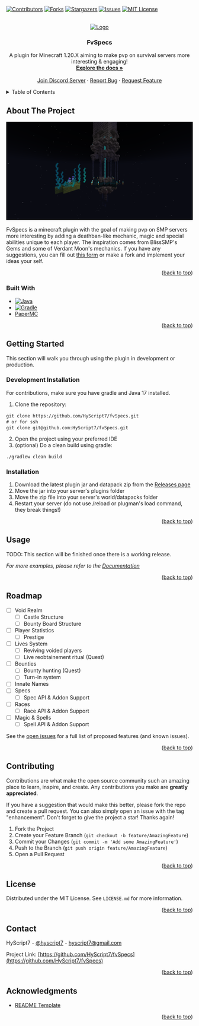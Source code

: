 <!-- Improved compatibility of back to top link: See: https://github.com/othneildrew/Best-README-Template/pull/73 -->
<a name="readme-top"></a>
<!--
*** Thanks for checking out the Best-README-Template. If you have a suggestion
*** that would make this better, please fork the repo and create a pull request
*** or simply open an issue with the tag "enhancement".
*** Don't forget to give the project a star!
*** Thanks again! Now go create something AMAZING! :D
-->



<!-- PROJECT SHIELDS -->
<!--
*** I'm using markdown "reference style" links for readability.
*** Reference links are enclosed in brackets [ ] instead of parentheses ( ).
*** See the bottom of this document for the declaration of the reference variables
*** for contributors-url, forks-url, etc. This is an optional, concise syntax you may use.
*** https://www.markdownguide.org/basic-syntax/#reference-style-links
-->
[![Contributors][contributors-shield]][contributors-url]
[![Forks][forks-shield]][forks-url]
[![Stargazers][stars-shield]][stars-url]
[![Issues][issues-shield]][issues-url]
[![MIT License][license-shield]][license-url]


<!-- PROJECT LOGO -->
<br />
<div align="center">
  <a href="https://github.com/HyScript7/fvSpecs">
    <img src="images/logo.png" alt="Logo" width="80" height="80">
  </a>

<h3 align="center">FvSpecs</h3>

  <p align="center">
    A plugin for Minecraft 1.20.X aiming to make pvp on survival servers more interesting & engaging!
    <br />
    <a href="https://github.com/HyScript7/fvSpecs"><strong>Explore the docs »</strong></a>
    <br />
    <br />
    <a href="https://discord.me/scriptnetwork">Join Discord Server</a>
    ·
    <a href="https://github.com/HyScript7/fvSpecs/issues">Report Bug</a>
    ·
    <a href="https://github.com/HyScript7/fvSpecs/issues">Request Feature</a>
  </p>
</div>



<!-- TABLE OF CONTENTS -->
<details>
  <summary>Table of Contents</summary>
  <ol>
    <li>
      <a href="#about-the-project">About The Project</a>
      <ul>
        <li><a href="#built-with">Built With</a></li>
      </ul>
    </li>
    <li>
      <a href="#getting-started">Getting Started</a>
      <ul>
        <li><a href="#prerequisites">Prerequisites</a></li>
        <li><a href="#installation">Installation</a></li>
      </ul>
    </li>
    <li><a href="#usage">Usage</a></li>
    <li><a href="#roadmap">Roadmap</a></li>
    <li><a href="#contributing">Contributing</a></li>
    <li><a href="#license">License</a></li>
    <li><a href="#contact">Contact</a></li>
    <li><a href="#acknowledgments">Acknowledgments</a></li>
  </ol>
</details>



<!-- ABOUT THE PROJECT -->
## About The Project

[![Product Name Screen Shot][product-screenshot]](https://example.com)

FvSpecs is a minecraft plugin with the goal of making pvp on SMP servers more interesting by adding a deathban-like mechanic, magic and special abilities unique to each player. The inspiration comes from BlissSMP's Gems and some of Verdant Moon's mechanics. If you have any suggestions, you can fill out [this form](https://docs.google.com/forms/d/e/1FAIpQLSezhz1kPrp9ZNwt9fvidK_mE6ZbrBTApRHGJHi_aOeXu_xQbw/viewform?usp=sf_link) or make a fork and implement your ideas your self.

<p align="right">(<a href="#readme-top">back to top</a>)</p>



### Built With

- [![Java][java-shield]][java-url]
- [![Gradle][gradle-shield]][gradle-url]
- [PaperMC](https://papermc.io/)

<p align="right">(<a href="#readme-top">back to top</a>)</p>



<!-- GETTING STARTED -->
## Getting Started

This section will walk you through using the plugin in development or production.

### Development Installation

For contributions, make sure you have gradle and Java 17 installed.

1. Clone the repository:
  ```
  git clone https://github.com/HyScript7/fvSpecs.git
  # or for ssh
  git clone git@github.com:HyScript7/fvSpecs.git
  ```
2. Open the project using your preferred IDE
3. (optional) Do a clean build using gradle:
  ```
  ./gradlew clean build
  ```

### Installation

1. Download the latest plugin jar and datapack zip from the [Releases page](https://github.com/HyScript7/fvSpecs/releases)
2. Move the jar into your server's plugins folder
3. Move the zip file into your server's world/datapacks folder
4. Restart your server (do not use /reload or plugman's load command, they break things!)

<p align="right">(<a href="#readme-top">back to top</a>)</p>



<!-- USAGE EXAMPLES -->
## Usage

TODO: This section will be finished once there is a working release.

_For more examples, please refer to the [Documentation](https://example.com)_

<p align="right">(<a href="#readme-top">back to top</a>)</p>



<!-- ROADMAP -->
## Roadmap

- [ ] Void Realm
  - [ ] Castle Structure
  - [ ] Bounty Board Structure
- [ ] Player Statistics
  - [ ] Prestige
- [ ] Lives System
  - [ ] Reviving voided players
  - [ ] Live reobtainement ritual (Quest)
- [ ] Bounties
  - [ ] Bounty hunting (Quest)
  - [ ] Turn-in system
- [ ] Innate Names
- [ ] Specs
  - [ ] Spec API & Addon Support
- [ ] Races
  - [ ] Race API & Addon Support
- [ ] Magic & Spells
  - [ ] Spell API & Addon Support

See the [open issues](https://github.com/HyScript7/fvSpecs/issues) for a full list of proposed features (and known issues).

<p align="right">(<a href="#readme-top">back to top</a>)</p>



<!-- CONTRIBUTING -->
## Contributing

Contributions are what make the open source community such an amazing place to learn, inspire, and create. Any contributions you make are **greatly appreciated**.

If you have a suggestion that would make this better, please fork the repo and create a pull request. You can also simply open an issue with the tag "enhancement".
Don't forget to give the project a star! Thanks again!

1. Fork the Project
2. Create your Feature Branch (`git checkout -b feature/AmazingFeature`)
3. Commit your Changes (`git commit -m 'Add some AmazingFeature'`)
4. Push to the Branch (`git push origin feature/AmazingFeature`)
5. Open a Pull Request

<p align="right">(<a href="#readme-top">back to top</a>)</p>



<!-- LICENSE -->
## License

Distributed under the MIT License. See `LICENSE.md` for more information.

<p align="right">(<a href="#readme-top">back to top</a>)</p>



<!-- CONTACT -->
## Contact

HyScript7 - [@hyscript7](https://twitter.com/hyscript7) - hyscript7@gmail.com

Project Link: [https://github.com/HyScript7/fvSpecs](https://github.com/HyScript7/fvSpecs)

<p align="right">(<a href="#readme-top">back to top</a>)</p>



<!-- ACKNOWLEDGMENTS -->
## Acknowledgments

* [README Template](https://github.com/othneildrew/Best-README-Template)

<p align="right">(<a href="#readme-top">back to top</a>)</p>



<!-- MARKDOWN LINKS & IMAGES -->
<!-- https://www.markdownguide.org/basic-syntax/#reference-style-links -->
[contributors-shield]: https://img.shields.io/github/contributors/HyScript7/fvSpecs.svg?style=for-the-badge
[contributors-url]: https://github.com/HyScript7/fvSpecs/graphs/contributors
[forks-shield]: https://img.shields.io/github/forks/HyScript7/fvSpecs.svg?style=for-the-badge
[forks-url]: https://github.com/HyScript7/fvSpecs/network/members
[stars-shield]: https://img.shields.io/github/stars/HyScript7/fvSpecs.svg?style=for-the-badge
[stars-url]: https://github.com/HyScript7/fvSpecs/stargazers
[issues-shield]: https://img.shields.io/github/issues/HyScript7/fvSpecs.svg?style=for-the-badge
[issues-url]: https://github.com/HyScript7/fvSpecs/issues
[license-shield]: https://img.shields.io/github/license/HyScript7/fvSpecs.svg?style=for-the-badge
[license-url]: https://github.com/HyScript7/fvSpecs/blob/master/LICENSE.txt
[linkedin-shield]: https://img.shields.io/badge/-LinkedIn-black.svg?style=for-the-badge&logo=linkedin&colorB=555
[linkedin-url]: https://linkedin.com/in/linkedin_username
[product-screenshot]: images/screenshot.png
[java-shield]: https://img.shields.io/badge/java-%23ED8B00.svg?style=for-the-badge&logo=openjdk&logoColor=white
[gradle-shield]: https://img.shields.io/badge/Gradle-02303A.svg?style=for-the-badge&logo=Gradle&logoColor=white
[java-url]: https://www.java.com/en/
[gradle-url]: https://gradle.org/